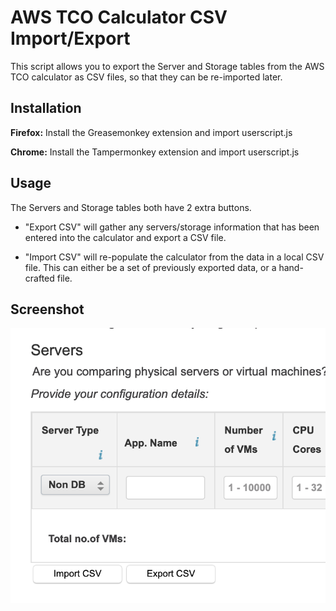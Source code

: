 # AWS TCO Calculator CSV Import/Export

This script allows you to export the Server and Storage tables from the AWS TCO calculator as CSV files, so that they can be re-imported later.

## Installation

**Firefox:** Install the Greasemonkey extension and import userscript.js

**Chrome:** Install the Tampermonkey extension and import userscript.js

## Usage

The Servers and Storage tables both have 2 extra buttons.

* "Export CSV" will gather any servers/storage information that has been entered into the calculator and export a CSV file.

* "Import CSV" will re-populate the calculator from the data in a local CSV file. This can either be a set of previously exported data, or a hand-crafted file.

## Screenshot

![Two extra buttons](https://github.com/elmundio87/aws-tco-calculator-csv-import-export/blob/master/preview.png "Preview")
